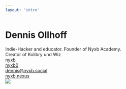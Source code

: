 ```yaml
---
layout: 'intro'
---
```


# Dennis Ollhoff

<div class="leading-8 opacity-80">
Indie-Hacker and educator.
Founder of Nyxb Academy.<br>
Creator of Kolibry und Wiz<br>
</div>

<div my-10 w-min grid="~ cols-[40px_1fr] gap-y4" items-center justify-center>
  <div i-ri-github-line op50 ma text-xl/>
  <div><a href="https://github.com/nyxb" target="_blank">nyxb</a></div>
  <div i-ri-twitter-line op50 ma text-xl/>
  <div><a href="https://twitter.com/nyxb0" target="_blank">nyxb0</a></div>
  <div i-ri-mastodon-line op50 ma text-xl/>
  <div><a href="https://nyxb.social/@dennis" target="_blank">dennis@nyxb.social</a></div>
  <div i-ri-user-3-line op50 ma text-xl/>
  <div><a href="https://nyxb.nexus" target="_blank">nyxb.nexus</a></div>
</div>

<img src="https://nyxb.nexus/images/nyxb-logo.png" rounded-full w-40 abs-tr mt-16 mr-12/>

<div flex="~ gap2">

</div>
